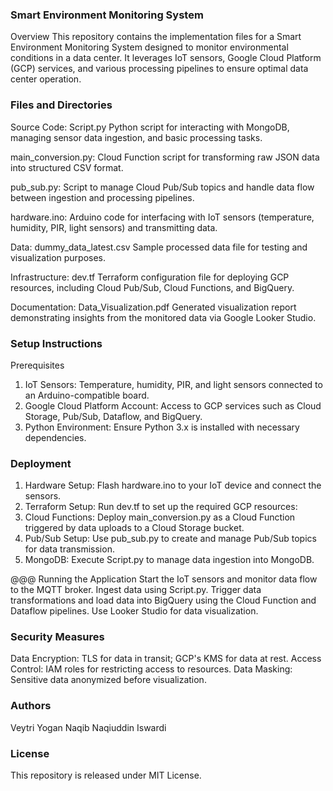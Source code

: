 ### Smart Environment Monitoring System
Overview
This repository contains the implementation files for a Smart Environment Monitoring System designed to monitor environmental conditions in a data center. It leverages IoT sensors, Google Cloud Platform (GCP) services, and various processing pipelines to ensure optimal data center operation.

### Files and Directories
Source Code:
Script.py
Python script for interacting with MongoDB, managing sensor data ingestion, and basic processing tasks.

main_conversion.py:
Cloud Function script for transforming raw JSON data into structured CSV format.

pub_sub.py:
Script to manage Cloud Pub/Sub topics and handle data flow between ingestion and processing pipelines.

hardware.ino:
Arduino code for interfacing with IoT sensors (temperature, humidity, PIR, light sensors) and transmitting data.

Data:
dummy_data_latest.csv
Sample processed data file for testing and visualization purposes.

Infrastructure:
dev.tf
Terraform configuration file for deploying GCP resources, including Cloud Pub/Sub, Cloud Functions, and BigQuery.

Documentation:
Data_Visualization.pdf
Generated visualization report demonstrating insights from the monitored data via Google Looker Studio.

### Setup Instructions
Prerequisites
1. IoT Sensors: Temperature, humidity, PIR, and light sensors connected to an Arduino-compatible board.
2. Google Cloud Platform Account: Access to GCP services such as Cloud Storage, Pub/Sub, Dataflow, and BigQuery.
3. Python Environment: Ensure Python 3.x is installed with necessary dependencies.

### Deployment
1. Hardware Setup: Flash hardware.ino to your IoT device and connect the sensors.
2. Terraform Setup: Run dev.tf to set up the required GCP resources:
3. Cloud Functions: Deploy main_conversion.py as a Cloud Function triggered by data uploads to a Cloud Storage bucket.
4. Pub/Sub Setup: Use pub_sub.py to create and manage Pub/Sub topics for data transmission.
5. MongoDB: Execute Script.py to manage data ingestion into MongoDB.

@@@ Running the Application
Start the IoT sensors and monitor data flow to the MQTT broker.
Ingest data using Script.py.
Trigger data transformations and load data into BigQuery using the Cloud Function and Dataflow pipelines.
Use Looker Studio for data visualization.

### Security Measures
Data Encryption: TLS for data in transit; GCP's KMS for data at rest.
Access Control: IAM roles for restricting access to resources.
Data Masking: Sensitive data anonymized before visualization.

### Authors
Veytri Yogan
Naqib Naqiuddin Iswardi

### License
This repository is released under MIT License.
